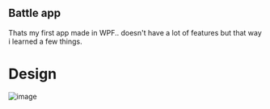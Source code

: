 ## Battle app

Thats my first app made in WPF.. doesn't have a lot of features but that way i learned a few things.


# Design
![image](https://user-images.githubusercontent.com/61976709/116001595-d98ae700-a5fd-11eb-855d-32467213d52e.png)
